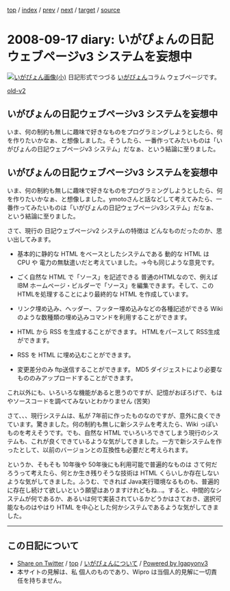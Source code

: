 [top](../index.html) 
 / [index](index.html) 
 / [prev](ig080916.html) 
 / [next](ig080919.html) 
 / [target](http://www.igapyon.jp/igapyon/diary/2008/ig080917.html) 
 / [source](https://github.com/igapyon/diary/blob/master/2008/ig080917.src.md) 

2008-09-17 diary: いがぴょんの日記ウェブページv3 システムを妄想中
=====================================================================================================
[![いがぴょん画像(小)](http://www.igapyon.jp/igapyon/diary/images/iga200306s.jpg "いがぴょん")](http://www.igapyon.jp/igapyon/diary/memo/memoigapyon.html) 日記形式でつづる [いがぴょん](http://www.igapyon.jp/igapyon/diary/memo/memoigapyon.html)コラム ウェブページです。

[old-v2](ig080917-orig.html)

## いがぴょんの日記ウェブページv3 システムを妄想中

いま、何の制約も無しに趣味で好きなものをプログラミングしようとしたら、何を作りたいかなぁ、と想像しました。そうしたら、一番作ってみたいものは「いがぴょんの日記ウェブページv3 システム」だなぁ、という結論に至りました。


## いがぴょんの日記ウェブページv3 システムを妄想中

いま、何の制約も無しに趣味で好きなものをプログラミングしようとしたら、何を作りたいかなぁ、と想像しました。ymotoさんと話などして考えてみたら、一番作ってみたいものは「いがぴょんの日記ウェブページv3システム」だなぁ、という結論に至りました。

さて、現行の 日記ウェブページv2 システムの特徴は どんなものだったのか、思い出してみます。

* 基本的に静的な HTML をベースとしたシステムである
  動的な HTML は CPU や 電力の無駄遣いだと考えていました。→今も同じような意見です。
  
* ごく自然な HTML で「ソース」を記述できる
  普通のHTMLなので、例えば IBM ホームページ・ビルダーで「ソース」を編集できます。そして、このHTMLを処理することにより最終的な HTML
  を作成しています。
  
* リンク埋め込み、ヘッダー、フッター埋め込みなどの各種記述ができる
  Wiki のような数種類の埋め込みコマンドを利用することができます。
  
* HTML から RSS を生成することができます。
  HTMLをパースして RSS生成ができます。
  
* RSS を HTML に埋め込むことができます。
  
* 変更差分のみ ftp送信することができます。
  MD5 ダイジェストにより必要なもののみアップロードすることができます。

これ以外にも、いろいろな機能があると思うのですが、記憶がおぼろげで、もはやソースコードを調べてみないとわかりません (苦笑)

さて、、、現行システムは、私が 7年前に作ったものなのですが、意外に良くできています。驚きました。何の制約も無しに新システムを考えたら、Wiki っぽいものを考えそうです。でも、自然な HTML でいろいろできてしまう現行のシステムも、これが良くできているような気がしてきました。一方で新システムを作ったとして、以前のバージョンとの互換性も必要だと考えられます。

というか、そもそも 10年後や 50年後にも利用可能で普遍的なものは さて何だろうって考えたら、何とか生き残りそうな技術は HTML くらいしか存在しないような気がしてきました。ふうむ、できれば
Java実行環境なるものも、普遍的に存在し続けて欲しいという願望はありますけれどもね…。すると、中間的なシステムが何であるか、あるいは何で実装されているかどうかはさておき、選択可能なものはやはり HTML を中心とした何かシステムであるような気がしてきました。


----------------------------------------------------------------------------------------------------

## この日記について

* [Share on Twitter](https://twitter.com/intent/tweet?hashtags=igapyon%2Cdiary%2C%E3%81%84%E3%81%8C%E3%81%B4%E3%82%87%E3%82%93&text=%E3%81%84%E3%81%8C%E3%81%B4%E3%82%87%E3%82%93%E3%81%AE%E6%97%A5%E8%A8%98%E3%82%A6%E3%82%A7%E3%83%96%E3%83%9A%E3%83%BC%E3%82%B8v3+%E3%82%B7%E3%82%B9%E3%83%86%E3%83%A0%E3%82%92%E5%A6%84%E6%83%B3%E4%B8%AD&url=http%3A%2F%2Fwww.igapyon.jp%2Figapyon%2Fdiary%2F2008%2Fig080917.html) / [top](../index.html) / [いがぴょんについて](http://www.igapyon.jp/igapyon/diary/memo/memoigapyon.html) / [Powered by Igapyonv3](https://github.com/igapyon/igapyonv3)
* 本サイトの見解は、私 個人のものであり、Wipro は当個人的見解に一切責任を持ちません。 

